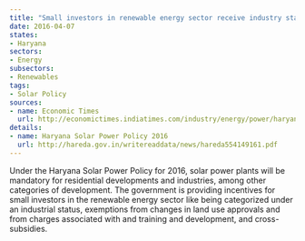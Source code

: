```yaml
---
title: "Small investors in renewable energy sector receive industry status in Haryana's new solar policy"
date: 2016-04-07
states:
- Haryana
sectors:
- Energy
subsectors:
- Renewables
tags:
- Solar Policy
sources:
- name: Economic Times
  url: http://economictimes.indiatimes.com/industry/energy/power/haryana-makes-solar-plants-mandatory-for-housing-societies-industry/articleshow/51672675.cms
details:
- name: Haryana Solar Power Policy 2016
  url: http://hareda.gov.in/writereaddata/news/hareda554149161.pdf
---
```


Under the Haryana Solar Power Policy for 2016, solar power plants will be mandatory for residential developments and industries, among other categories of development. The government is providing incentives for small investors in the renewable energy sector like being categorized under an industrial status, exemptions from changes in land use approvals and from charges associated with and training and development, and cross-subsidies.
